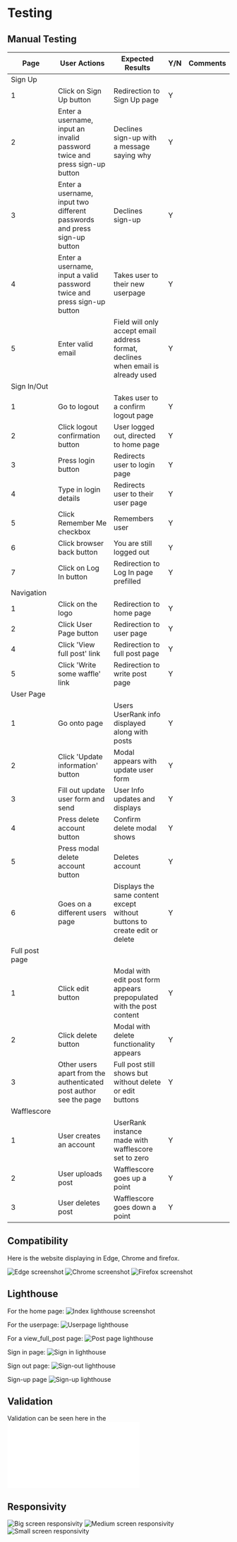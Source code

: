 # Testing

## Manual Testing

| Page    | User Actions           | Expected Results | Y/N | Comments    |
|-------------|------------------------|------------------|------|-------------|
| Sign Up     |                        |                  |      |             |
| 1           | Click on Sign Up button | Redirection to Sign Up page | Y |          |
| 2           | Enter a username, input an invalid password twice and press sign-up button | Declines sign-up with a message saying why | Y |          |
| 3           | Enter a username, input two different passwords and press sign-up button | Declines sign-up | Y |          |
| 4           | Enter a username, input a valid password twice and press sign-up button | Takes user to their new userpage | Y |          |
| 5           | Enter valid email | Field will only accept email address format, declines when email is already used | Y |          |
| Sign In/Out |                        |                  |      |             |
| 1           | Go to logout | Takes user to a confirm logout page | Y |          |
| 2           | Click logout confirmation button | User logged out, directed to home page | Y |          |
| 3           | Press login button | Redirects user to login page | Y |          |
| 4           | Type in login details | Redirects user to their user page | Y |          |
| 5           | Click Remember Me checkbox | Remembers user | Y |          |
| 6           | Click browser back button | You are still logged out | Y |          |
| 7           | Click on Log In button | Redirection to Log In page prefilled | Y |          |
| Navigation  |                        |                  |      |             |
| 1           | Click on the logo | Redirection to home page | Y |          |
| 2           | Click User Page button | Redirection to user page | Y |          |
| 4           | Click 'View full post' link | Redirection to full post page | Y |          |
| 5           | Click 'Write some waffle' link | Redirection to write post page | Y |          |
| User Page   |                        |                  |      |             |
| 1           | Go onto page | Users UserRank info displayed along with posts | Y |          |
| 2           | Click 'Update information' button | Modal appears with update user form | Y |          |
| 3           | Fill out update user form and send | User Info updates and displays | Y |          |
| 4           | Press delete account button | Confirm delete modal shows | Y |          |
| 5           | Press modal delete account button | Deletes account  | Y |          |
| 6           | Goes on a different users page | Displays the same content except without buttons to create edit or delete  | Y |          |
| Full post page |                        |                  |      |             |
| 1           | Click edit button | Modal with edit post form appears prepopulated with the post content | Y |          |
| 2           | Click delete button | Modal with delete functionality appears | Y |          |
| 3           | Other users apart from the authenticated post author see the page | Full post still shows but without delete or edit buttons | Y |          |
| Wafflescore |                        |                  |      |             |
| 1           | User creates an account | UserRank instance made with wafflescore set to zero | Y |             |
| 2           | User uploads post | Wafflescore goes up a point | Y |             |
| 3           | User deletes post | Wafflescore goes down a point | Y |             |

## Compatibility

Here is the website displaying in Edge, Chrome and firefox.

![Edge screenshot](documentation/finished-content/edge-screenshot.jpg)
![Chrome screenshot](documentation/finished-content/chrome-screenshot.jpg)
![Firefox screenshot](documentation/finished-content/firefox-screenshot.jpg)

## Lighthouse

For the home page:
![Index lighthouse screenshot](documentation/finished-content/lighthouse.jpg)

For the userpage:
![Userpage lighthouse](documentation/finished-content/lighthouse-userpage.jpg)

For a view_full_post page:
![Post page lighthouse](documentation/finished-content/full-post-lighthouse.jpg)

Sign in page:
![Sign in lighthouse](documentation/finished-content/sign-in-lighthouse.jpg)

Sign out page:
![Sign-out lighthouse](documentation/finished-content/sign-out-lighthouse.jpg)

Sign-up page
![Sign-up lighthouse](documentation/finished-content/sign-up-lighthouse.jpg)


## Validation

Validation can be seen here in the ![VALIDATION.md file.](VALIDATION.md)

## Responsivity

![Big screen responsivity](documentation/finished-content/resp-full-screen.jpg)
![Medium screen responsivity](documentation/finished-content/resp-midsize.jpg)
![Small screen responsivity](documentation/finished-content/resp-smllscrn.jpg)

